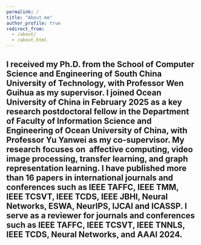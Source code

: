 ```yaml
---
permalink: /
title: "About me"
author_profile: true
redirect_from: 
  - /about/
  - /about.html
---
```

I received my Ph.D. from the School of Computer Science and Engineering of South China University of Technology, with Professor Wen Guihua as my supervisor. I joined Ocean University of China in February 2025 as a key research postdoctoral fellow in the Department of Faculty of Information Science and Engineering of Ocean University of China, with Professor Yu Yanwei as my co-supervisor. My research focuses on  affective computing, video image processing, transfer learning, and graph representation learning. I have published more than 16 papers in international journals and conferences such as IEEE TAFFC, IEEE TMM, IEEE TCSVT, IEEE TCDS, IEEE JBHI, Neural Networks, ESWA, NeurIPS, IJCAI and ICASSP. I serve as a reviewer for journals and conferences such as IEEE TAFFC, IEEE TCSVT, IEEE TNNLS, IEEE TCDS, Neural Networks, and AAAI 2024.
---
